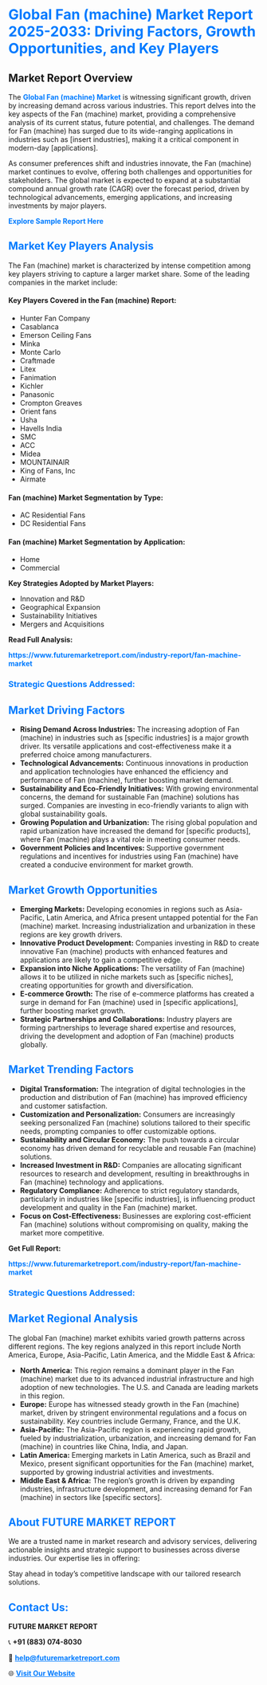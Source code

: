 <h1 style="color: #007BFF;">Global Fan (machine) Market Report 2025-2033: Driving Factors, Growth Opportunities, and Key Players</h1>

<section id="overview">
<h2>Market Report Overview</h2>
<p>The <a href="https://www.futuremarketreport.com/industry-report/fan-machine-market" style="color: #007BFF; text-decoration: none;"><strong>Global Fan (machine) Market</strong></a> is witnessing significant growth, driven by increasing demand across various industries. This report delves into the key aspects of the Fan (machine) market, providing a comprehensive analysis of its current status, future potential, and challenges. The demand for Fan (machine) has surged due to its wide-ranging applications in industries such as [insert industries], making it a critical component in modern-day [applications].</p>
<p>As consumer preferences shift and industries innovate, the Fan (machine) market continues to evolve, offering both challenges and opportunities for stakeholders. The global market is expected to expand at a substantial compound annual growth rate (CAGR) over the forecast period, driven by technological advancements, emerging applications, and increasing investments by major players.</p>
</section>

<section id="overview">
<p><a href="https://www.futuremarketreport.com/request-sample/reportId=98341" style="color: #007BFF; text-decoration: none;"><strong>Explore Sample Report Here</strong></a></p>
</section>

<section id="key-players">
<h2 style="color: #007BFF;">Market Key Players Analysis</h2>
<p>The Fan (machine) market is characterized by intense competition among key players striving to capture a larger market share. Some of the leading companies in the market include:</p>
<h4>Key Players Covered in the Fan (machine) Report:</h4>
<ul><li>Hunter Fan Company</li><li>Casablanca</li><li>Emerson Ceiling Fans</li><li>Minka</li><li>Monte Carlo</li><li>Craftmade</li><li>Litex</li><li>Fanimation</li><li>Kichler</li><li>Panasonic</li><li>Crompton Greaves</li><li>Orient fans</li><li>Usha</li><li>Havells India</li><li>SMC</li><li>ACC</li><li>Midea</li><li>MOUNTAINAIR</li><li>King of Fans, Inc</li><li>Airmate</li></ul>
<h4>Fan (machine) Market Segmentation by Type:</h4>
<ul><li>AC Residential Fans</li><li>DC Residential Fans</li></ul>

<h4>Fan (machine) Market Segmentation by Application:</h4>
<ul><li>Home</li><li>Commercial</li></ul>
<p><strong>Key Strategies Adopted by Market Players:</strong></p>
<ul>
<li>Innovation and R&D</li>
<li>Geographical Expansion</li>
<li>Sustainability Initiatives</li>
<li>Mergers and Acquisitions</li>
</ul>
</section>

<section>
<p><strong>Read Full Analysis: </strong></p><a href="https://www.futuremarketreport.com/industry-report/fan-machine-market" style="color: #007BFF; text-decoration: none;"><strong>https://www.futuremarketreport.com/industry-report/fan-machine-market</strong></a>
<h3 style="color: #007BFF;">Strategic Questions Addressed:</h3>
</section>

<section id="driving-factors">
<h2 style="color: #007BFF;">Market Driving Factors</h2>
<ul>
<li><strong>Rising Demand Across Industries:</strong> The increasing adoption of Fan (machine) in industries such as [specific industries] is a major growth driver. Its versatile applications and cost-effectiveness make it a preferred choice among manufacturers.</li>
<li><strong>Technological Advancements:</strong> Continuous innovations in production and application technologies have enhanced the efficiency and performance of Fan (machine), further boosting market demand.</li>
<li><strong>Sustainability and Eco-Friendly Initiatives:</strong> With growing environmental concerns, the demand for sustainable Fan (machine) solutions has surged. Companies are investing in eco-friendly variants to align with global sustainability goals.</li>
<li><strong>Growing Population and Urbanization:</strong> The rising global population and rapid urbanization have increased the demand for [specific products], where Fan (machine) plays a vital role in meeting consumer needs.</li>
<li><strong>Government Policies and Incentives:</strong> Supportive government regulations and incentives for industries using Fan (machine) have created a conducive environment for market growth.</li>
</ul>
</section>

<section id="growth-opportunities">
<h2 style="color: #007BFF;">Market Growth Opportunities</h2>
<ul>
<li><strong>Emerging Markets:</strong> Developing economies in regions such as Asia-Pacific, Latin America, and Africa present untapped potential for the Fan (machine) market. Increasing industrialization and urbanization in these regions are key growth drivers.</li>
<li><strong>Innovative Product Development:</strong> Companies investing in R&D to create innovative Fan (machine) products with enhanced features and applications are likely to gain a competitive edge.</li>
<li><strong>Expansion into Niche Applications:</strong> The versatility of Fan (machine) allows it to be utilized in niche markets such as [specific niches], creating opportunities for growth and diversification.</li>
<li><strong>E-commerce Growth:</strong> The rise of e-commerce platforms has created a surge in demand for Fan (machine) used in [specific applications], further boosting market growth.</li>
<li><strong>Strategic Partnerships and Collaborations:</strong> Industry players are forming partnerships to leverage shared expertise and resources, driving the development and adoption of Fan (machine) products globally.</li>
</ul>
</section>

<section id="trending-factors">
<h2 style="color: #007BFF;">Market Trending Factors</h2>
<ul>
<li><strong>Digital Transformation:</strong> The integration of digital technologies in the production and distribution of Fan (machine) has improved efficiency and customer satisfaction.</li>
<li><strong>Customization and Personalization:</strong> Consumers are increasingly seeking personalized Fan (machine) solutions tailored to their specific needs, prompting companies to offer customizable options.</li>
<li><strong>Sustainability and Circular Economy:</strong> The push towards a circular economy has driven demand for recyclable and reusable Fan (machine) solutions.</li>
<li><strong>Increased Investment in R&D:</strong> Companies are allocating significant resources to research and development, resulting in breakthroughs in Fan (machine) technology and applications.</li>
<li><strong>Regulatory Compliance:</strong> Adherence to strict regulatory standards, particularly in industries like [specific industries], is influencing product development and quality in the Fan (machine) market.</li>
<li><strong>Focus on Cost-Effectiveness:</strong> Businesses are exploring cost-efficient Fan (machine) solutions without compromising on quality, making the market more competitive.</li>
</ul>
</section>

<section>
<p><strong>Get Full Report: </strong></p><a href="https://www.futuremarketreport.com/industry-report/fan-machine-market" style="color: #007BFF; text-decoration: none;"><strong>https://www.futuremarketreport.com/industry-report/fan-machine-market</strong></a>
<h3 style="color: #007BFF;">Strategic Questions Addressed:</h3>
</section>


<section id="regional-analysis">
<h2 style="color: #007BFF;">Market Regional Analysis</h2>
<p>The global Fan (machine) market exhibits varied growth patterns across different regions. The key regions analyzed in this report include North America, Europe, Asia-Pacific, Latin America, and the Middle East & Africa:</p>
<ul>
<li><strong>North America:</strong> This region remains a dominant player in the Fan (machine) market due to its advanced industrial infrastructure and high adoption of new technologies. The U.S. and Canada are leading markets in this region.</li>
<li><strong>Europe:</strong> Europe has witnessed steady growth in the Fan (machine) market, driven by stringent environmental regulations and a focus on sustainability. Key countries include Germany, France, and the U.K.</li>
<li><strong>Asia-Pacific:</strong> The Asia-Pacific region is experiencing rapid growth, fueled by industrialization, urbanization, and increasing demand for Fan (machine) in countries like China, India, and Japan.</li>
<li><strong>Latin America:</strong> Emerging markets in Latin America, such as Brazil and Mexico, present significant opportunities for the Fan (machine) market, supported by growing industrial activities and investments.</li>
<li><strong>Middle East & Africa:</strong> The region’s growth is driven by expanding industries, infrastructure development, and increasing demand for Fan (machine) in sectors like [specific sectors].</li>
</ul>
</section>

<footer>
<h2 style="color: #007BFF;">About FUTURE MARKET REPORT</h2>
<p>We are a trusted name in market research and advisory services, delivering actionable insights and strategic support to businesses across diverse industries. Our expertise lies in offering:</p>

<p>Stay ahead in today’s competitive landscape with our tailored research solutions.</p>

<h2 style="color: #007BFF;">Contact Us:</h2>
<p><strong>FUTURE MARKET REPORT</strong></p>
<p>📞 <strong>+91 (883) 074-8030</strong></p>
<p>📧 <strong><a href="mailto:help@futuremarketreport.com" style="color: #007BFF;">help@futuremarketreport.com</a></strong></p>
<p>🌐 <strong><a href="https://www.futuremarketreport.com/" style="color: #007BFF;">Visit Our Website</a></strong></p>
</footer>